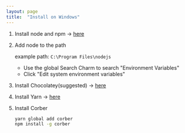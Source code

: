 ```yaml
---
layout: page
title:  "Install on Windows"
---
```

1. Install node and npm -> [here]('https://nodejs.org/en/download/')

2. Add node to the path

   example path: `C:\Program Files\nodejs`

   - Use the global Search Charm to search "Environment Variables"
   - Click "Edit system environment variables"


3. Install Chocolatey(suggested) -> [here]('https://chocolatey.org/install')

4. Install Yarn -> [here]('https://yarnpkg.com/en/docs/install')

5. Install Corber

   ```bash
   yarn global add corber
   npm install -g corber
   ```
